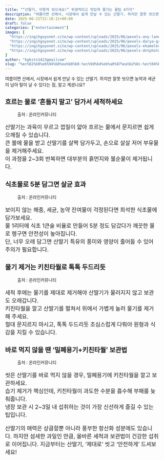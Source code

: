 ```yaml
---
title: "“산딸기, 이렇게 씻으세요!” 위생적이고 맛있게 즐기는 꿀팁 4가지"
description: "여름이면 산에서, 시장에서 쉽게 만날 수 있는 산딸기. 하지만 잘못 씻으면 농약과 세균이 남아 탈이 날 수 있다는 점, 알고 계셨나요?"
date: 2025-06-21T22:18:11+09:00
draft: false
categories: ["entertainment"]
images: [
  "https://ingihgoyonet.site/wp-content/uploads/2025/06/pexels-any-lane-5945598-1024x683.jpg"
  "https://ingihgoyonet.site/wp-content/uploads/2025/06/pexels-darya-grey_owl-132130036-17488214-683x1024.jpg"
  "https://ingihgoyonet.site/wp-content/uploads/2025/06/pexels-ekamelev-1685581-849x1024.jpg"
  "https://ingihgoyonet.site/wp-content/uploads/2025/06/pexels-dntphoto-975231-1024x683.jpg"
]
author: "kgkstn1423gmailcom"
slug: "%ec%82%b0%eb%94%b8%ea%b8%b0-%ec%9d%b4%eb%a0%87%ea%b2%8c-%ec%94%bb%ec%9c%bc%ec%84%b8%ec%9a%94-%ec%9c%84%ec%83%9d%ec%a0%81%ec%9d%b4%ea%b3%a0-%eb%a7%9b%ec%9e%88%ea%b2%8c-%ec%a6%90"
---
```


<p>여름이면 산에서, 시장에서 쉽게 만날 수 있는 산딸기. 하지만 잘못 씻으면 농약과 세균이 남아 탈이 날 수 있다는 점, 알고 계셨나요?</p> <h2 >흐르는 물로 ‘흔들지 말고’ 담가서 세척하세요</h2> <figure ><img src="https://ingihgoyonet.site/wp-content/uploads/2025/06/pexels-any-lane-5945598-1024x683.jpg" alt="" style="aspect-ratio:16/9;object-fit:cover"/><figcaption >출처 : 온라인커뮤니티</figcaption></figure> <p style="font-size:18px">산딸기는 과육이 무르고 껍질이 얇아 흐르는 물에서 문지르면 쉽게 으깨질 수 있습니다.<br>큰 볼에 물을 받고 산딸기를 살짝 담가두고, 손으로 살살 저어 부유물을 제거해주세요.<br>이 과정을 2~3회 반복하면 대부분의 흙먼지와 불순물이 제거됩니다.</p> <h2 >식초물로 5분 담그면 살균 효과</h2> <figure ><img src="https://ingihgoyonet.site/wp-content/uploads/2025/06/pexels-darya-grey_owl-132130036-17488214-683x1024.jpg" alt="" style="aspect-ratio:16/9;object-fit:cover"/><figcaption >출처 : 온라인커뮤니티</figcaption></figure> <p style="font-size:18px">보이지 않는 해충, 세균, 농약 잔여물이 걱정된다면 희석한 식초물에 담가보세요.<br>물 1리터에 식초 1큰술 비율로 만들어 5분 정도 담갔다가 깨끗한 물로 헹구면 안전성이 높아집니다.<br>단, 너무 오래 담그면 산딸기 특유의 풍미와 영양이 줄어들 수 있어 주의가 필요합니다.</p> <h2 >물기 제거는 키친타월로 톡톡 두드리듯</h2> <figure ><img src="https://ingihgoyonet.site/wp-content/uploads/2025/06/pexels-ekamelev-1685581-849x1024.jpg" alt="" style="aspect-ratio:16/9;object-fit:cover"/><figcaption >출처 : 온라인커뮤니티</figcaption></figure> <p style="font-size:18px">세척 후에는 물기를 제대로 제거해야 산딸기가 물러지지 않고 보관도 오래갑니다.<br>키친타월을 깔고 산딸기를 펼쳐서 위에서 가볍게 눌러 물기를 제거해 주세요.<br>절대 문지르지 마시고, 톡톡 두드리듯 조심스럽게 다뤄야 원형과 식감을 지킬 수 있습니다.</p> <h2 >바로 먹지 않을 땐 ‘밀폐용기+키친타월’ 보관법</h2> <figure ><img src="https://ingihgoyonet.site/wp-content/uploads/2025/06/pexels-dntphoto-975231-1024x683.jpg" alt="" style="aspect-ratio:16/9;object-fit:cover"/><figcaption >출처 : 온라인커뮤니티</figcaption></figure> <p style="font-size:18px">씻은 산딸기를 바로 먹지 않을 경우, 밀폐용기에 키친타월을 깔고 보관하세요.<br>습기 제거가 핵심인데, 키친타월이 과도한 수분을 흡수해 부패를 늦춰줍니다.<br>냉장 보관 시 2~3일 내 섭취하는 것이 가장 신선하게 즐길 수 있는 팁입니다.</p> <p style="font-size:18px">산딸기의 매력은 상큼함뿐 아니라 풍부한 항산화 성분에도 있습니다. 하지만 섬세한 과일인 만큼, 올바른 세척과 보관법이 건강한 섭취로 이어집니다. 지금부터는 산딸기, ‘제대로’ 씻고 ‘안전하게’ 드셔보세요!</p>